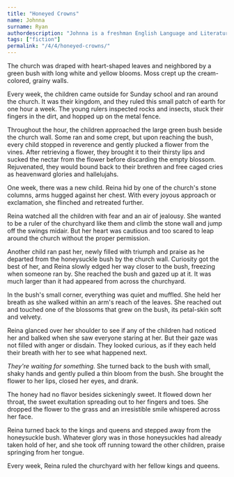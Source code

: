 ```yaml
---
title: "Honeyed Crowns"
name: Johnna
surname: Ryan
authordescription: "Johnna is a freshman English Language and Literature major at Palm Beach Atlantic University."
tags: ["fiction"]
permalink: "/4/4/honeyed-crowns/"
---
```

The church was draped with heart-shaped leaves and neighbored by a green
bush with long white and yellow blooms. Moss crept up the cream-colored,
grainy walls.

Every week, the children came outside for Sunday school and ran around
the church. It was their kingdom, and they ruled this small patch of
earth for one hour a week. The young rulers inspected rocks and insects,
stuck their fingers in the dirt, and hopped up on the metal fence.

Throughout the hour, the children approached the large green bush beside
the church wall. Some ran and some crept, but upon reaching the bush,
every child stopped in reverence and gently plucked a flower from the
vines. After retrieving a flower, they brought it to their thirsty lips
and sucked the nectar from the flower before discarding the empty
blossom. Rejuvenated, they would bound back to their brethren and free
caged cries as heavenward glories and hallelujahs.

One week, there was a new child. Reina hid by one of the church's stone
columns, arms hugged against her chest. With every joyous approach or
exclamation, she flinched and retreated further.

Reina watched all the children with fear and an air of jealousy. She
wanted to be a ruler of the churchyard like them and climb the stone
wall and jump off the swings midair. But her heart was cautious and too
scared to leap around the church without the proper permission.

Another child ran past her, newly filled with triumph and praise as he
departed from the honeysuckle bush by the church wall. Curiosity got the
best of her, and Reina slowly edged her way closer to the bush, freezing
when someone ran by. She reached the bush and gazed up at it. It was
much larger than it had appeared from across the churchyard.

In the bush's small corner, everything was quiet and muffled. She held
her breath as she walked within an arm's reach of the leaves. She
reached out and touched one of the blossoms that grew on the bush, its
petal-skin soft and velvety.

Reina glanced over her shoulder to see if any of the children had
noticed her and balked when she saw everyone staring at her. But their
gaze was not filled with anger or disdain. They looked curious, as if
they each held their breath with her to see what happened next.

*They're waiting for something.* She turned back to the bush with small,
shaky hands and gently pulled a thin bloom from the bush. She brought
the flower to her lips, closed her eyes, and drank.

The honey had no flavor besides sickeningly sweet. It flowed down her
throat, the sweet exultation spreading out to her fingers and toes. She
dropped the flower to the grass and an irresistible smile whispered
across her face.

Reina turned back to the kings and queens and stepped away from the
honeysuckle bush. Whatever glory was in those honeysuckles had already
taken hold of her, and she took off running toward the other children,
praise springing from her tongue.

Every week, Reina ruled the churchyard with her fellow kings and queens.
